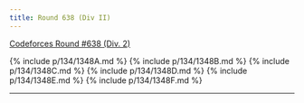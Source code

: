 ```yaml
---
title: Round 638 (Div II)
---
```


[Codeforces Round #638 (Div. 2)](https://codeforces.com/contest/1348)

{% include p/134/1348A.md %}
{% include p/134/1348B.md %}
{% include p/134/1348C.md %}
{% include p/134/1348D.md %}
{% include p/134/1348E.md %}
{% include p/134/1348F.md %}

* * *

<object data='notes/R-638.pdf' width='1000' height='1000' type='application/pdf'/>

